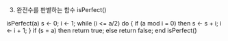 3. 완전수를 판별하는 함수 isPerfect()

isPerfect(a) 
    s <- 0;
    i <- 1;
    while (i <= a/2) do {
        if (a mod i = 0) 
            then s <- s + i;
        i <- i + 1;
    } 
    if (s = a)
        then return true;
        else return false;
end isPerfect()